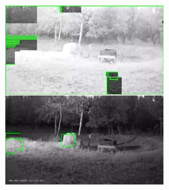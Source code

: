 ![20200602-231436-234441](in/20200602/20200602-231436-234441_0_.jpg)
![20200602-234446-000001](in/20200602/20200602-234446-000001_0_.jpg)
